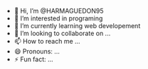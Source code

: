 - 👋 Hi, I’m @HARMAGUEDON95
- 👀 I’m interested in programing
- 🌱 I’m currently learning web developement
- 💞️ I’m looking to collaborate on ...
- 📫 How to reach me ...
- 😄 Pronouns: ...
- ⚡ Fun fact: ...

<!---
HARMAGUEDON95/HARMAGUEDON95 is a ✨ special ✨ repository because its `README.md` (this file) appears on your GitHub profile.
You can click the Preview link to take a look at your changes.
--->
